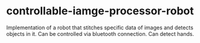# controllable-iamge-processor-robot
Implementation of a robot that stitches specific data of images and detects objects in it. Can be controlled via bluetooth connection. Can detect hands.
